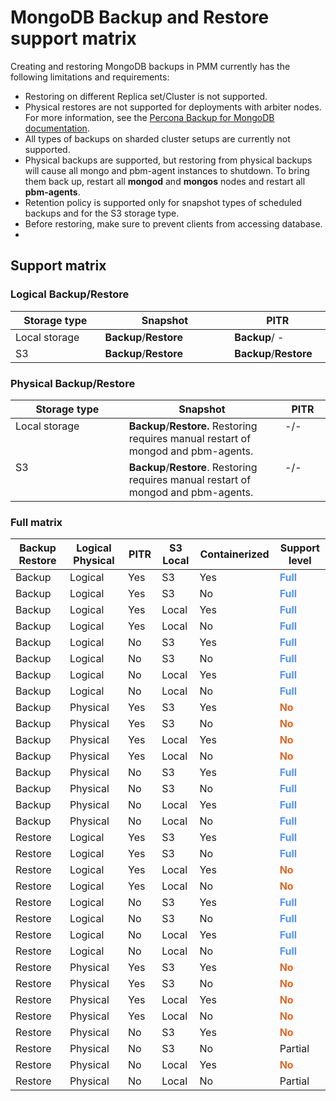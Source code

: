 # MongoDB Backup and Restore support matrix

Creating and restoring MongoDB backups in PMM currently has the following limitations and requirements:

- Restoring on different Replica set/Cluster is not supported.
- Physical restores are not supported for deployments with arbiter nodes. For more information, see the [Percona Backup for MongoDB documentation](https://docs.percona.com/percona-backup-mongodb/usage/restore.html#physical-restore-known-limitations).
- All types of backups on sharded cluster setups are currently not supported.
- Physical backups are supported, but restoring from physical backups will cause all mongo and pbm-agent instances to shutdown. To bring them back up, restart all **mongod** and **mongos** nodes and restart all **pbm-agents**.
- Retention policy is supported only for snapshot types of scheduled backups and for the S3 storage type.
- Before restoring, make sure to prevent clients from accessing database.
- 
## Support matrix

### Logical Backup/Restore

|    Storage type           | Snapshot   | PITR    |
| ------------- | ------ | ------- |
| Local storage | **Backup**/**Restore** |**Backup**/ - |
| S3            | **Backup**/**Restore** | **Backup**/**Restore** |

### Physical Backup/Restore

|      Storage type          | Snapshot   | PITR      |
| ------------- | ------ | --------- |
| Local storage | **Backup**/**Restore.** Restoring requires manual restart of mongod and pbm-agents. | -/-|
| S3            | **Backup**/**Restore**. Restoring requires manual restart of mongod and pbm-agents. |  -/-|


### Full matrix

<style>
  table th:first-of-type {
    width: 0.5%
  }
  table th:nth-of-type(2) {
    width: 0.5%
  }
  table th:nth-of-type(3) {
    width: 0.1%
  }
  table th:nth-of-type(4) {
    width: 0.1%
  }
  table th:nth-of-type(5) {
    width: 0.1%
  }
  table th:nth-of-type(6) {
    width: 0.1%
  }
  table th:nth-of-type(7) {
    width: 90%
  }
  table td {
    text-align:left; vertical-align: top;
  }
</style>

| Backup Restore | Logical Physical | PITR | S3 Local | Containerized | Support level|                                                                    
| -------------- | ---------------- | ---- | -------- | ------------- | --------------------------------------- |
| Backup         | Logical          | Yes  | S3       | Yes           | <b style="color:#5794f2;"><b style="color:#5794f2;">Full</b></b>                                  |                                                                               |
| Backup         | Logical          | Yes  | S3       | No            | <b style="color:#5794f2;">Full</b>                                    |                                                                               |
| Backup         | Logical          | Yes  | Local    | Yes           | <b style="color:#5794f2;">Full</b>                                    
| Backup         | Logical          | Yes  | Local    | No            | <b style="color:#5794f2;">Full</b>                                    
| Backup         | Logical          | No   | S3       | Yes           | <b style="color:#5794f2;">Full</b>                                    |                                                                               |
| Backup         | Logical          | No   | S3       | No            | <b style="color:#5794f2;">Full</b>                                    |                                                                               |
| Backup         | Logical          | No   | Local    | Yes           | <b style="color:#5794f2;">Full</b>                                    
| Backup         | Logical          | No   | Local    | No            | <b style="color:#5794f2;">Full</b>                                    
| Backup         | Physical         | Yes  | S3       | Yes           | <b style="color:#e36526;">No</b>                                       
| Backup         | Physical         | Yes  | S3       | No            | <b style="color:#e36526;">No</b>                                       
| Backup         | Physical         | Yes  | Local    | Yes           | <b style="color:#e36526;">No</b>                                       
| Backup         | Physical         | Yes  | Local    | No            | <b style="color:#e36526;">No</b>                                      
| Backup         | Physical         | No   | S3       | Yes           | <b style="color:#5794f2;">Full</b>                                   
| Backup         | Physical         | No   | S3       | No            | <b style="color:#5794f2;">Full</b>                                    
| Backup         | Physical         | No   | Local    | Yes           | <b style="color:#5794f2;">Full</b>                                    
| Backup         | Physical         | No   | Local    | No            | <b style="color:#5794f2;">Full</b>                                    
| Restore        | Logical          | Yes  | S3       | Yes           | <b style="color:#5794f2;">Full</b>                                    |                                                                               |
| Restore        | Logical          | Yes  | S3       | No            | <b style="color:#5794f2;">Full</b>                                    |                                                                               |
| Restore        | Logical          | Yes  | Local    | Yes           | <b style="color:#e36526;">No</b>                                      
| Restore        | Logical          | Yes  | Local    | No            |<b style="color:#e36526;">No</b>                                      
| Restore        | Logical          | No   | S3       | Yes           | <b style="color:#5794f2;">Full</b>                                    |                                                                               |
| Restore        | Logical          | No   | S3       | No            | <b style="color:#5794f2;">Full</b>                                    |                                                                               |
| Restore        | Logical          | No   | Local    | Yes           | <b style="color:#5794f2;">Full</b>                                    |                                                                               |
| Restore        | Logical          | No   | Local    | No            | <b style="color:#5794f2;">Full</b>                                    |                                                                               |
| Restore        | Physical         | Yes  | S3       | Yes           | <b style="color:#e36526;">No</b>                                       
| Restore        | Physical         | Yes  | S3       | No            | <b style="color:#e36526;">No</b>                                     
| Restore        | Physical         | Yes  | Local    | Yes           | <b style="color:#e36526;">No</b>                                       
| Restore        | Physical         | Yes  | Local    | No            | <b style="color:#e36526;">No</b>                                       
| Restore        | Physical         | No   | S3       | Yes           | <b style="color:#e36526;">No</b>                                      
| Restore        | Physical         | No   | S3       | No            | Partial                                
| Restore        | Physical         | No   | Local    | Yes           | <b style="color:#e36526;">No</b>                                    
| Restore        | Physical         | No   | Local    | No            | Partial                                